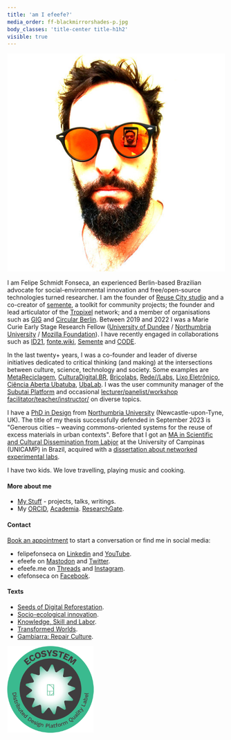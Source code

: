 ```yaml
---
title: 'am I efeefe?'
media_order: ff-blackmirrorshades-p.jpg
body_classes: 'title-center title-h1h2'
visible: true
---
```


![](ff-blackmirrorshades-p.jpg?resize=220&classes=float-right)

I am Felipe Schmidt Fonseca, an experienced Berlin-based Brazilian advocate for social-environmental innovation and free/open-source technologies turned researcher. I am the founder of [Reuse City studio](https://reuse.city) and a co-creator of [semente](https://semente-de.github.io/), a toolkit for community projects; the founder and lead articulator of the [Tropixel](https://tropixel.org) network; and a member of organisations such as [GIG](https://globalinnovationgathering.org/) and [Circular Berlin](https://circular.berlin/). Between 2019 and 2022 I was a Marie Curie Early Stage Research Fellow ([University of Dundee](https://dundee.ac.uk/) / [Northumbria University](https://northumbria.ac.uk) / [Mozilla Foundation](https://foundation.mozilla.org/)). I have recently engaged in collaborations such as [ID21](../stuff/id21-briefing), [fonte.wiki](https://fonte.wiki), [Semente](https://fonte.wiki/semente_en) and [CODE](../stuff/exactitude-maps).

In the last twenty+ years, I was a co-founder and leader of diverse initiatives dedicated to critical thinking (and making) at the intersections between culture, science, technology and society. Some examples are [MetaReciclagem](https://metareciclagem.github.io/), [CulturaDigital.BR](https://web.archive.org/web/20200428202319/http://culturadigital.br/), [Bricolabs](https://wiki.p2pfoundation.net/Bricolabs), [Rede//Labs](../stuff/redelabs), [Lixo Eletrônico](https://web.archive.org/web/20130318073725/http://lixoeletronico.org:80/), [Ciência Aberta Ubatuba](https://cienciaabertaubatuba.github.io/), [UbaLab](https://ubalab.github.io/). I was the user community manager of the [Subutai Platform](https://subutai.io) and occasional [lecturer/panelist/workshop facilitator/teacher/instructor/](../stuff/lectures-talks-presentations) on diverse topics.

I have a [PhD in Design](../opendott) from [Northumbria University](https://northumbria.ac.uk) (Newcastle-upon-Tyne, UK). The title of my thesis successfully defended in September 2023 is "Generous cities – weaving commons-oriented systems for the reuse of excess materials in urban contexts". Before that I got an [MA in Scientific and Cultural Dissemination from Labjor](http://www.labjor.unicamp.br/) at the University of Campinas (UNICAMP) in Brazil, acquired with a [dissertation about networked experimental labs](https://redelabs-org.github.io/livro/redelabs-laborat%C3%B3rios-experimentais-em-rede-2014).

I have two kids. We love travelling, playing music and cooking.

#### More about me

- [My Stuff](../stuff) - projects, talks, writings.
- My [ORCID](https://orcid.org/0000-0002-4764-7069), [Academia](https://northumbria.academia.edu/FelipeFonseca). [ResearchGate](https://www.researchgate.net/profile/Felipe-Schmidt-Fonseca).

#### Contact

[Book an appointment](https://zcal.co/i/TtAvqmhK) to start a conversation or find me in social media:

- felipefonseca on [Linkedin](https://www.linkedin.com/in/felipefonseca) and [YouTube](https://www.youtube.com/felipefonseca).
- efeefe on [Mastodon](https://social.coop/@efeefe) and [Twitter](https://twitter.com/efeefe).
- efeefe.me on [Threads](https://www.threads.net/@efeefe.me) and [Instagram](https://www.instagram.com/efeefe.me/).
- efefonseca on [Facebook](https://www.facebook.com/efefonseca).

#### Texts

- [Seeds of Digital Reforestation](../stuff/seeds-digital-reforestation).
- [Socio-ecological innovation](https://magazine.vunela.com/socio-ecological-innovation-dc1999d556a5).
- [Knowledge, Skill and Labor](../stuff/knowledge-skill-labor ).
- [Transformed Worlds](../stuff/transformed-worlds ).
- [Gambiarra: Repair Culture](../stuff/gambiarra-repair-culture).

[![Distributed Design - Open Badge](badge-dd.png)](https://openbadgefactory.com/v1/assertion/a9c50b377ca4acb460e9d0b79a5d6a31f14ca754)
